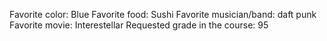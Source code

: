 Favorite color: Blue 
Favorite food: Sushi
Favorite musician/band: daft punk
Favorite movie: Interestellar
Requested grade in the course: 95 

